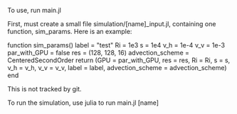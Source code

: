 To use, run main.jl

First, must create a small file simulation/[name]_input.jl, containing one function, sim_params. Here is an example:

function sim_params()
    label = "test"
    Ri = 1e3
    s = 1e4
    ν_h = 1e-4
    ν_v = 1e-3
    par_with_GPU = false
    res = (128, 128, 16)
    advection_scheme = CenteredSecondOrder
    return (GPU = par_with_GPU, res = res, Ri = Ri, s = s, ν_h = ν_h, ν_v = ν_v, label = label, advection_scheme = advection_scheme)
end

This is not tracked by git.

To run the simulation, use julia to run
    main.jl [name]